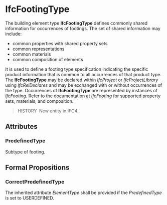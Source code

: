 # IfcFootingType

The building element type **IfcFootingType** defines commonly shared information for occurrences of footings. The set of shared information may include:

* common properties with shared property sets
* common representations
* common materials
* common composition of elements

It is used to define a footing type specification indicating the specific product information that is common to all occurrences of that product type. The **IfcFootingType** may be declared within _IfcProject_ or _IfcProjectLibrary_ using _IfcRelDeclares_ and may be exchanged with or without occurrences of the type. Occurrences of **IfcFootingType** are represented by instances of _IfcFooting_. Refer to the documentation at _IfcFooting_ for supported property sets, materials, and composition.

> HISTORY&nbsp; New entity in IFC4.

## Attributes

### PredefinedType
Subtype of footing.

## Formal Propositions

### CorrectPredefinedType
The inherited attribute _ElementType_ shall be provided if the _PredefinedType_ is set to USERDEFINED.

